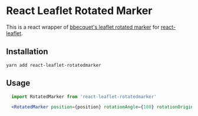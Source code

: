 # React Leaflet Rotated Marker

This is a react wrapper of [bbecquet's leaflet rotated marker](https://github.com/bbecquet/Leaflet.RotatedMarker) for [react-leaflet](https://github.com/PaulLeCam/react-leaflet).

## Installation

    yarn add react-leaflet-rotatedmarker

## Usage

```jsx
  import RotatedMarker from 'react-leaflet-rotatedmarker'

  <RotatedMarker position={position} rotationAngle={180} rotationOrigin="center" />
```
